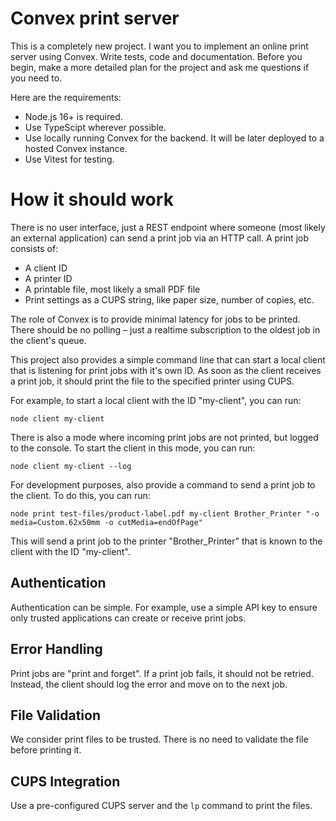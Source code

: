 # Convex print server

This is a completely new project. I want you to implement an online print server using Convex. Write tests, code and documentation. Before you begin, make a more detailed plan for the project and ask me questions if you need to.

Here are the requirements:

- Node.js 16+ is required.
- Use TypeScipt wherever possible.
- Use locally running Convex for the backend. It will be later deployed to a hosted Convex instance.
- Use Vitest for testing.

# How it should work

There is no user interface, just a REST endpoint where someone (most likely an external application) can send a print job via an HTTP call. A print job consists of:

- A client ID
- A printer ID
- A printable file, most likely a small PDF file
- Print settings as a CUPS string, like paper size, number of copies, etc.

The role of Convex is to provide minimal latency for jobs to be printed. There should be no polling – just a realtime subscription to the oldest job in the client's queue.

This project also provides a simple command line that can start a local client that is listening for print jobs with it's own ID. As soon as the client receives a print job, it should print the file to the specified printer using CUPS.

For example, to start a local client with the ID "my-client", you can run:

```
node client my-client
```

There is also a mode where incoming print jobs are not printed, but logged to the console. To start the client in this mode, you can run:

```
node client my-client --log
```

For development purposes, also provide a command to send a print job to the client. To do this, you can run:

```
node print test-files/product-label.pdf my-client Brother_Printer "-o media=Custom.62x50mm -o cutMedia=endOfPage"
```

This will send a print job to the printer "Brother_Printer" that is known to the client with the ID "my-client".

## Authentication

Authentication can be simple. For example, use a simple API key to ensure only trusted applications can create or receive print jobs.

## Error Handling

Print jobs are "print and forget". If a print job fails, it should not be retried. Instead, the client should log the error and move on to the next job.

## File Validation

We consider print files to be trusted. There is no need to validate the file before printing it.

## CUPS Integration

Use a pre-configured CUPS server and the `lp` command to print the files.